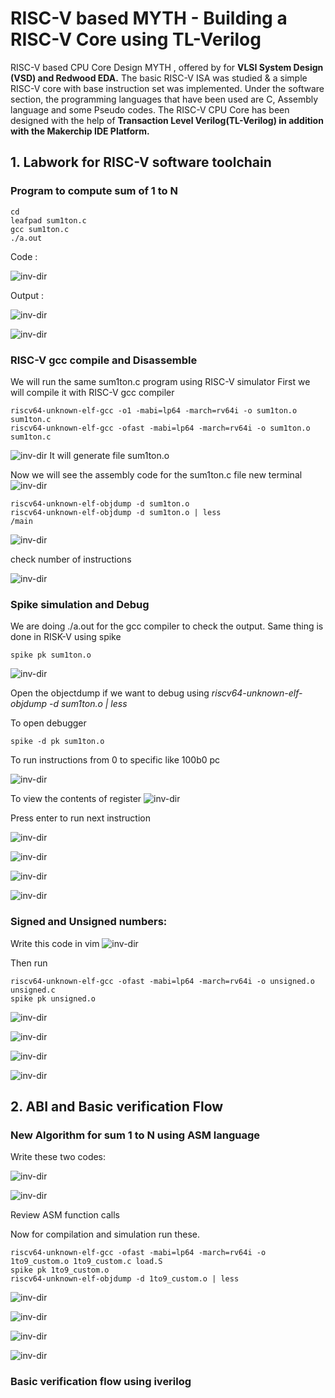 
# RISC-V based MYTH  - Building a RISC-V Core using TL-Verilog
RISC-V based CPU Core Design MYTH , offered by for **VLSI System Design (VSD) and Redwood EDA.**
The basic RISC-V ISA was studied & a simple RISC-V core with base instruction set was implemented. Under the software section, the programming languages that have been used are C, Assembly language and some Pseudo codes. The RISC-V CPU Core has been designed with the help of **Transaction Level Verilog(TL-Verilog) in addition with the Makerchip IDE Platform.**

## 1. Labwork for RISC-V software toolchain

### Program to compute sum of 1 to N
```
cd
leafpad sum1ton.c
gcc sum1ton.c
./a.out
```
Code :

![inv-dir](Day1/c1.png)

Output :

![inv-dir](Day1/c2.png)

![inv-dir](Day1/c3.png)

### RISC-V gcc compile and Disassemble
We will run the same sum1ton.c program using RISC-V simulator
First we will compile it with RISC-V gcc compiler

```
riscv64-unknown-elf-gcc -o1 -mabi=lp64 -march=rv64i -o sum1ton.o sum1ton.c
riscv64-unknown-elf-gcc -ofast -mabi=lp64 -march=rv64i -o sum1ton.o sum1ton.c
```
![inv-dir](Day1/o1.png)
It will generate file sum1ton.o

Now we will see the assembly code for the sum1ton.c file
new terminal
![inv-dir](Day1/o2.png)
```
riscv64-unknown-elf-objdump -d sum1ton.o
riscv64-unknown-elf-objdump -d sum1ton.o | less
/main
```
![inv-dir](Day1/o3.png)

check number of instructions

![inv-dir](Day1/o4.png)

### Spike simulation and Debug

We are doing ./a.out for the gcc compiler to check the output.
Same thing is done in RISK-V using spike
```
spike pk sum1ton.o
```
![inv-dir](Day1/s1.png)

Open the objectdump if we want to debug using *riscv64-unknown-elf-objdump -d sum1ton.o | less*

To open debugger
```
spike -d pk sum1ton.o
```
To run instructions from 0 to specific like 100b0 pc

![inv-dir](Day1/s2.png)

To view the contents of register
![inv-dir](Day1/s3.png)

Press enter to run next instruction

![inv-dir](Day1/s4.png)

![inv-dir](Day1/s5.png)

![inv-dir](Day1/s6.png)

![inv-dir](Day1/s7.png)

### Signed and Unsigned numbers:
Write this code in vim
 ![inv-dir](Day1/u1.png)
 
 Then run
 ```
 riscv64-unknown-elf-gcc -ofast -mabi=lp64 -march=rv64i -o unsigned.o unsigned.c
 spike pk unsigned.o
 ```
  ![inv-dir](Day1/u2.png)
  
  ![inv-dir](Day1/u3.png)
    
  ![inv-dir](Day1/u4.png)
  
  ![inv-dir](Day1/u5.png)

  ## 2. ABI and Basic verification Flow
  
 ### New Algorithm for sum 1 to N using ASM language
 
 Write these two codes:
 
 ![inv-dir](Day2/l1.png)
 
 ![inv-dir](Day2/l2.png)
 
 Review ASM function calls
 
 Now for compilation and simulation run these.
 
 ```
 riscv64-unknown-elf-gcc -ofast -mabi=lp64 -march=rv64i -o 1to9_custom.o 1to9_custom.c load.S
 spike pk 1to9_custom.o
 riscv64-unknown-elf-objdump -d 1to9_custom.o | less 
 ```
  ![inv-dir](Day2/l3.png)
  
  ![inv-dir](Day2/l4.png)
  
  ![inv-dir](Day2/l5.png)
  
  ![inv-dir](Day2/l6.png)

  
### Basic verification flow using iverilog
   
